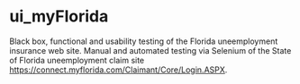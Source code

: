 # ui_myFlorida
Black box, functional and usability testing of the Florida uneemployment insurance web site.
Manual and automated testing via Selenium of the State of Florida uneemployment claim site https://connect.myflorida.com/Claimant/Core/Login.ASPX.
